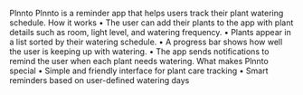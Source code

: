 Plnnto
Plnnto is a reminder app that helps users track their plant watering schedule.
How it works
• The user can add their plants to the app with plant details such as room, light level, and watering frequency.
• Plants appear in a list sorted by their watering schedule.
• A progress bar shows how well the user is keeping up with watering.
• The app sends notifications to remind the user when each plant needs watering.
What makes Plnnto special
• Simple and friendly interface for plant care tracking
• Smart reminders based on user-defined watering days
